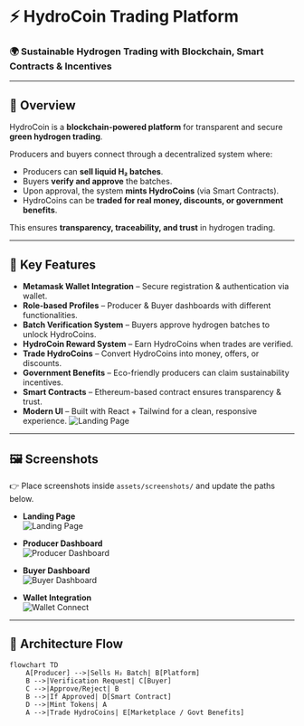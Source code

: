 # ⚡ HydroCoin Trading Platform
### 🌍 Sustainable Hydrogen Trading with Blockchain, Smart Contracts & Incentives

---

## 🚀 Overview
HydroCoin is a **blockchain-powered platform** for transparent and secure **green hydrogen trading**.  

Producers and buyers connect through a decentralized system where:
- Producers can **sell liquid H₂ batches**.  
- Buyers **verify and approve** the batches.  
- Upon approval, the system **mints HydroCoins** (via Smart Contracts).  
- HydroCoins can be **traded for real money, discounts, or government benefits**.  

This ensures **transparency, traceability, and trust** in hydrogen trading.  

---

## 🎯 Key Features
- **Metamask Wallet Integration** – Secure registration & authentication via wallet.  
- **Role-based Profiles** – Producer & Buyer dashboards with different functionalities.  
- **Batch Verification System** – Buyers approve hydrogen batches to unlock HydroCoins.  
- **HydroCoin Reward System** – Earn HydroCoins when trades are verified.  
- **Trade HydroCoins** – Convert HydroCoins into money, offers, or discounts.  
- **Government Benefits** – Eco-friendly producers can claim sustainability incentives.  
- **Smart Contracts** – Ethereum-based contract ensures transparency & trust.  
- **Modern UI** – Built with React + Tailwind for a clean, responsive experience.
  ![Landing Page](C:\Users\dhruv\OneDrive\Desktop\HydroCoin\FrontEnd\public\assets\rd1.png)

---

## 🖼️ Screenshots
👉 Place screenshots inside `assets/screenshots/` and update the paths below.

- **Landing Page**  
  ![Landing Page](assets/screenshots/landing.png)  

- **Producer Dashboard**  
  ![Producer Dashboard](assets/screenshots/producer.png)  

- **Buyer Dashboard**  
  ![Buyer Dashboard](assets/screenshots/buyer.png)  

- **Wallet Integration**  
  ![Wallet Connect](assets/screenshots/wallet.png)  

---

## 🔗 Architecture Flow
```mermaid
flowchart TD
    A[Producer] -->|Sells H₂ Batch| B[Platform]
    B -->|Verification Request| C[Buyer]
    C -->|Approve/Reject| B
    B -->|If Approved| D[Smart Contract]
    D -->|Mint Tokens| A
    A -->|Trade HydroCoins| E[Marketplace / Govt Benefits]

